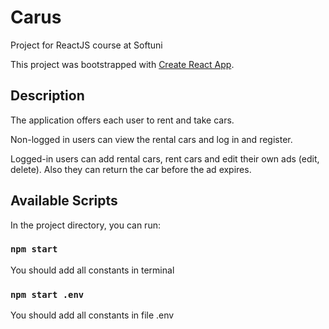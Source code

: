 # Carus
Project for ReactJS course at Softuni

This project was bootstrapped with [Create React App](https://github.com/facebook/create-react-app).

## Description
The application offers each user to rent and take cars.

Non-logged in users can view the rental cars and log in and register.

Logged-in users can add rental cars, rent cars and edit their own ads (edit, delete).
Also they can return the car before the ad expires.

## Available Scripts

In the project directory, you can run:

### `npm start`
You should add all constants in terminal

### `npm start .env`
You should add all constants in file .env